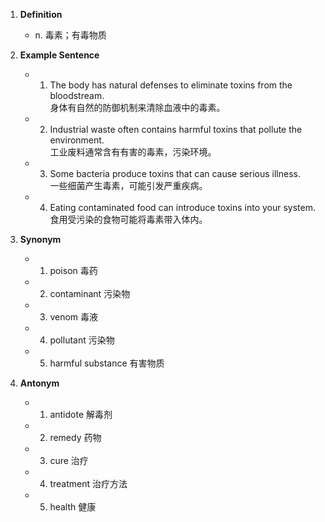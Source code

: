 1. **Definition**
    
    - n. 毒素；有毒物质
2. **Example Sentence**
    
    - 1. The body has natural defenses to eliminate toxins from the bloodstream.  
            身体有自然的防御机制来清除血液中的毒素。
    - 2. Industrial waste often contains harmful toxins that pollute the environment.  
            工业废料通常含有有害的毒素，污染环境。
    - 3. Some bacteria produce toxins that can cause serious illness.  
            一些细菌产生毒素，可能引发严重疾病。
    - 4. Eating contaminated food can introduce toxins into your system.  
            食用受污染的食物可能将毒素带入体内。
3. **Synonym**
    
    - 1. poison 毒药
    - 2. contaminant 污染物
    - 3. venom 毒液
    - 4. pollutant 污染物
    - 5. harmful substance 有害物质
4. **Antonym**
    
    - 1. antidote 解毒剂
    - 2. remedy 药物
    - 3. cure 治疗
    - 4. treatment 治疗方法
    - 5. health 健康